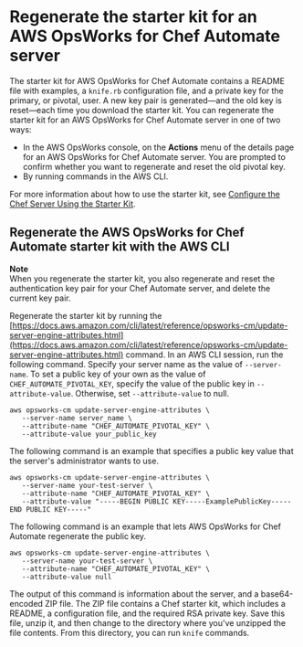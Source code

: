 # Regenerate the starter kit for an AWS OpsWorks for Chef Automate server<a name="opscm-regenerate-starterkit"></a>

The starter kit for AWS OpsWorks for Chef Automate contains a README file with examples, a `knife.rb` configuration file, and a private key for the primary, or pivotal, user\. A new key pair is generated—and the old key is reset—each time you download the starter kit\. You can regenerate the starter kit for an AWS OpsWorks for Chef Automate server in one of two ways:
+ In the AWS OpsWorks console, on the **Actions** menu of the details page for an AWS OpsWorks for Chef Automate server\. You are prompted to confirm whether you want to regenerate and reset the old pivotal key\.
+ By running commands in the AWS CLI\.

For more information about how to use the starter kit, see [Configure the Chef Server Using the Starter Kit](opscm-starterkit.md)\.

## Regenerate the AWS OpsWorks for Chef Automate starter kit with the AWS CLI<a name="opscm-regenerate-starterkit-cli"></a>

**Note**  
When you regenerate the starter kit, you also regenerate and reset the authentication key pair for your Chef Automate server, and delete the current key pair\.

Regenerate the starter kit by running the [https://docs.aws.amazon.com/cli/latest/reference/opsworks-cm/update-server-engine-attributes.html](https://docs.aws.amazon.com/cli/latest/reference/opsworks-cm/update-server-engine-attributes.html) command\. In an AWS CLI session, run the following command\. Specify your server name as the value of `--server-name`\. To set a public key of your own as the value of `CHEF_AUTOMATE_PIVOTAL_KEY`, specify the value of the public key in `--attribute-value`\. Otherwise, set `--attribute-value` to null\.

```
aws opsworks-cm update-server-engine-attributes \
   --server-name server_name \
   --attribute-name "CHEF_AUTOMATE_PIVOTAL_KEY" \
   --attribute-value your_public_key
```

The following command is an example that specifies a public key value that the server's administrator wants to use\.

```
aws opsworks-cm update-server-engine-attributes \
   --server-name your-test-server \
   --attribute-name "CHEF_AUTOMATE_PIVOTAL_KEY" \
   --attribute-value "-----BEGIN PUBLIC KEY-----ExamplePublicKey-----END PUBLIC KEY-----"
```

The following command is an example that lets AWS OpsWorks for Chef Automate regenerate the public key\.

```
aws opsworks-cm update-server-engine-attributes \
   --server-name your-test-server \
   --attribute-name "CHEF_AUTOMATE_PIVOTAL_KEY" \
   --attribute-value null
```

The output of this command is information about the server, and a base64\-encoded ZIP file\. The ZIP file contains a Chef starter kit, which includes a README, a configuration file, and the required RSA private key\. Save this file, unzip it, and then change to the directory where you've unzipped the file contents\. From this directory, you can run `knife` commands\.